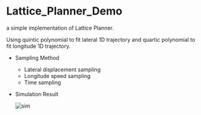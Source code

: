 # Lattice_Planner_Demo

a simple implementation of Lattice Planner.

Using quintic polynomial to fit lateral 1D trajectory and  quartic polynomial to fit longitude 1D trajectory.

- Sampling Method
  - Lateral displacement sampling
  - Longitude speed sampling
  - Time sampling

- Simulation Result

  ![sim](/home/kaho/Workspaces/carmp_ws/lattice_ws/src/sim.gif)
